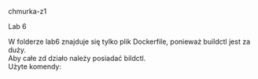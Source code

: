 <h>chmurka-z1<h>
  <br>
  <p>Lab 6<p>
  W folderze lab6 znajduje się tylko plik Dockerfile, ponieważ buildctl jest za duży. <br>
  Aby całe zd działo należy posiadać bildctl. <br>
  Użyte komendy:<br>
  
  
  
